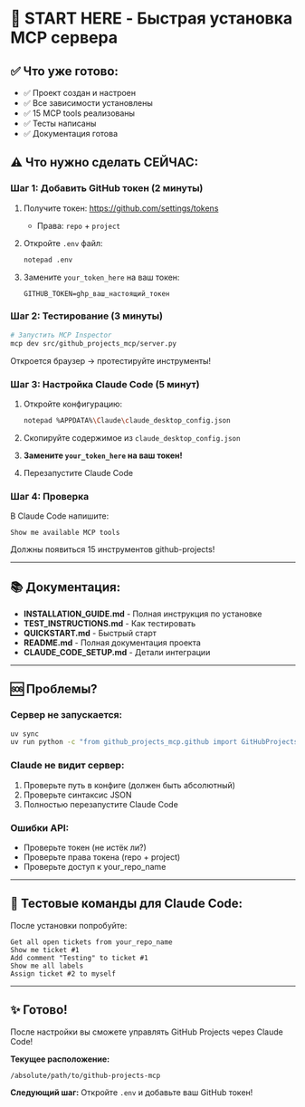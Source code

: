 # 🚀 START HERE - Быстрая установка MCP сервера

## ✅ Что уже готово:

- ✅ Проект создан и настроен
- ✅ Все зависимости установлены
- ✅ 15 MCP tools реализованы
- ✅ Тесты написаны
- ✅ Документация готова

## ⚠️ Что нужно сделать СЕЙЧАС:

### Шаг 1: Добавить GitHub токен (2 минуты)

1. Получите токен: https://github.com/settings/tokens
   - Права: `repo` + `project`

2. Откройте `.env` файл:
   ```bash
   notepad .env
   ```

3. Замените `your_token_here` на ваш токен:
   ```env
   GITHUB_TOKEN=ghp_ваш_настоящий_токен
   ```

### Шаг 2: Тестирование (3 минуты)

```bash
# Запустить MCP Inspector
mcp dev src/github_projects_mcp/server.py
```

Откроется браузер → протестируйте инструменты!

### Шаг 3: Настройка Claude Code (5 минут)

1. Откройте конфигурацию:
   ```bash
   notepad %APPDATA%\Claude\claude_desktop_config.json
   ```

2. Скопируйте содержимое из `claude_desktop_config.json`

3. **Замените `your_token_here` на ваш токен!**

4. Перезапустите Claude Code

### Шаг 4: Проверка

В Claude Code напишите:
```
Show me available MCP tools
```

Должны появиться 15 инструментов github-projects!

---

## 📚 Документация:

- **INSTALLATION_GUIDE.md** - Полная инструкция по установке
- **TEST_INSTRUCTIONS.md** - Как тестировать
- **QUICKSTART.md** - Быстрый старт
- **README.md** - Полная документация проекта
- **CLAUDE_CODE_SETUP.md** - Детали интеграции

---

## 🆘 Проблемы?

### Сервер не запускается:
```bash
uv sync
uv run python -c "from github_projects_mcp.github import GitHubProjectsClient; print('OK')"
```

### Claude не видит сервер:
1. Проверьте путь в конфиге (должен быть абсолютный)
2. Проверьте синтаксис JSON
3. Полностью перезапустите Claude Code

### Ошибки API:
- Проверьте токен (не истёк ли?)
- Проверьте права токена (repo + project)
- Проверьте доступ к your_repo_name

---

## 🎯 Тестовые команды для Claude Code:

После установки попробуйте:

```
Get all open tickets from your_repo_name
Show me ticket #1
Add comment "Testing" to ticket #1
Show me all labels
Assign ticket #2 to myself
```

---

## ✨ Готово!

После настройки вы сможете управлять GitHub Projects через Claude Code!

**Текущее расположение:**
```
/absolute/path/to/github-projects-mcp
```

**Следующий шаг:** Откройте `.env` и добавьте ваш GitHub токен!
